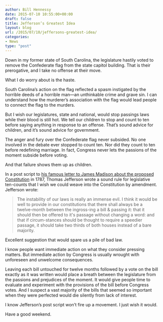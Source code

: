 ```yaml
---
author: Bill Hennessy
date: 2015-07-10 10:55:00+00:00
draft: false
title: Jefferson’s Greatest Idea
layout: blog
url: /2015/07/10/jeffersons-greatest-idea/
categories:
- News
type: "post"
---
```


Down in my former state of South Carolina, the legislature hastily voted to remove the Confederate flag from the state capitol building. That is their prerogative, and I take no offense at their move.  
  
What I do worry about is the haste.

South Carolina’s action on the flag reflected a spasm instigated by the horrible deeds of a horrible man—an unthinkable crime and grave sin. I can understand how the murderer’s association with the flag would lead people to connect the flag to the murders.

But I wish our legislatures, state and national, would stop passings laws while their blood is still hot. We tell our children to stop and count to ten before saying anything in response to an offense. That’s sound advice for children, and it’s sound advice for government.

The anger and fury over the Confederate flag never subsided. No one involved in the debate ever stopped to count ten. Nor did they count to ten before redefining marriage. In fact, Congress never lets the passions of the moment subside before voting.

And that failure shows them up as children.

In a post script to [his famous letter to James Madison about the proposed Constitution](https://www.let.rug.nl/usa/presidents/thomas-jefferson/letters-of-thomas-jefferson/jefl66.php) in 1787, Thomas Jefferson wrote a sound rule for legislative ten-counts that I wish we could weave into the Constitution by amendment. Jefferson wrote:



> The instability of our laws is really an immense evil. I think it would be well to provide in our constitutions that there shall always be a twelve-month between the ingross-ing a bill & passing it: that it should then be offered to it's passage without changing a word: and that if circum-stances should be thought to require a speedier passage, it should take two thirds of both houses instead of a bare majority.



Excellent suggestion that would spare us a pile of bad law.

I know people want immediate action on what they consider pressing matters. But immediate action by Congress is usually wrought with unforeseen and unwelcome consequences.

Leaving each bill untouched for twelve months followed by a vote on the bill exactly as it was written would place a breath between the legislature from the passions and prejudices of the moment. It would give people time to evaluate and experiment with the provisions of the bill before Congress votes. And I suspect a vast majority of the bills that seemed so important when they were perfected would die silently from lack of interest.

I know Jefferson’s post script won’t fire up a movement. I just wish it would.

Have a good weekend.
